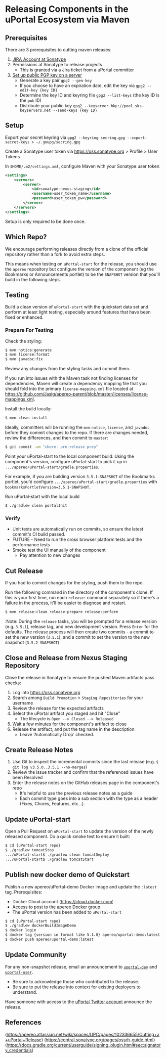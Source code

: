 # Releasing Components in the uPortal Ecosystem via Maven

## Prerequisites

There are 3 prerequisites to cutting maven releases:

1.  [JIRA Account at Sonatype](https://issues.sonatype.org/secure/Signup!default.jspa)
2.  Permissions at Sonatype to release projects
    -   This is granted via a Jira ticket from a uPortal committer
3.  [Set up public PGP key on a server](https://central.sonatype.org/pages/working-with-pgp-signatures.html)
    -   Generate a key pair `gpg2 --gen-key`
    -   If you choose to have an expiration date, edit the key via `gpg2 --edit-key {key ID}`
    -   Determine the key ID and keyring file `gpg2 --list-keys` (the key ID is the `pub` ID)
    -   Distribute your public key `gpg2 --keyserver hkp://pool.sks-keyservers.net --send-keys {key ID}`

## Setup

Export your secret keyring via `gpg2 --keyring secring.gpg --export-secret-keys > ~/.gnupg/secring.gpg`

Create a Sonatype user token via <https://oss.sonatype.org> > Profile > User Tokens

In `$HOME/.m2/settings.xml`, configure Maven with your Sonatype user token:

```xml
<settings>
    <servers>
        <server>
            <id>sonatype-nexus-staging</id>
            <username>user_token_name</username>
            <password>user_token_pw</password>
        </server>
    </servers>
</settings>
```

Setup is only required to be done once.

## Which Repo?

We encourage performing releases directly from a clone of the official repository rather than a fork to avoid extra steps.

This means when testing on `uPortal-start` for the release, you should use the `apereo` repository but configure the version of the component (eg the Bookmarks or Announcements portlet) to be the `SNAPSHOT` version that you'll build in the following steps.

## Testing

Build a clean version of `uPortal-start` with the quickstart data set and perform at least light testing, especially around features that have been fixed or enhanced.

### Prepare For Testing

Check the styling:
```sh
$ mvn notice:generate
$ mvn license:format
$ mvn javadoc:fix
```

Review any changes from the styling tasks and commit them.

If you run into issues with the Maven task not finding licenses for dependencies, Maven will create a dependency mapping file that you should fold into the primary `license-mapping.xml` file located at <https://github.com/Jasig/apereo-parent/blob/master/licenses/license-mappings.xml>.

Install the build locally:
```sh
$ mvn clean install
```

Ideally, committers will be running the `mvn` `notice`, `license`, and `javadoc` before they commit changes to the repo.  If there are changes needed, review the differences, and then commit to `master`:
```sh
$ git commit -am "chore: pre-release prep"
```

Point your uPortal-start to the local component build:
Using the component's version, configure uPortal-start to pick it up in `.../apereo/uPortal-start/gradle.properties`.

For example, if you are building version `3.5.1-SNAPSHOT` of the Bookmarks portlet, you'd configure `.../apereo/uPortal-start/gradle.properties` with `bookmarksPortletVersion=3.5.1-SNAPSHOT`.

Run uPortal-start with the local build
```sh
$ ./gradlew clean portalInit
```

### Verify

*   Unit tests are automatically run on commits, so ensure the latest commit's CI build passed.
*   FUTURE - Need to run the cross browser platform tests and the performance tests
*   Smoke test the UI manually of the component
    *   Pay attention to new changes

## Cut Release

If you had to commit changes for the styling, push them to the repo.

Run the following command in the directory of the component's clone.  If this is your first time, run each `release:` command separately so if there's a failure in the process, it'll be easier to diagnose and restart.

```sh
$ mvn release:clean release:prepare release:perform
```

:Note: During the `release` tasks, you will be prompted for a release version (e.g. `3.5.1`), release tag, and new development version.  Press `Enter` for the defaults.  The release process will then create two commits - a commit to set the new version (`3.5.1`), and a commit to set the version to the new snapshot (`3.5.2-SNAPSHOT`)

## Close and Release from Nexus Staging Repository

Close the release in Sonatype to ensure the pushed Maven artifacts pass checks:
1.  Log into <https://oss.sonatype.org>
2.  Search among `Build Promotion` > `Staging Repositories` for your username
3.  Review the release for the expected artifacts
4.  Select the uPortal artifact you staged and hit "Close"
    -   The lifecycle is `Open --> Closed --> Released`
5.  Wait a few minutes for the component's artifact to close
6.  Release the artifact, and put the tag name in the description
    -   Leave 'Automatically Drop' checked.

## Create Release Notes

1.  Use Git to inspect the incremental commits since the last release (e.g. `$ git log v3.5.0..3.5.1 --no-merges`)
2.  Review the issue tracker and confirm that the referenced issues have been Resolved
3.  Enter the release notes on the GitHub releases page in the component's repo
    -   It's helpful to use the previous release notes as a guide
    -   Each commit type goes into a sub section with the type as a header (Fixes, Chores, Features, etc...).

## Update uPortal-start


Open a Pull Request on `uPortal-start` to update the version of the newly released component.  Do a quick smoke test to ensure it built:

```sh
$ cd {uPortal-start repo}
$ ./gradlew tomcatStop
.../uPortal-start$ ./gradlew clean tomcatDeploy
.../uPortal-start$ ./gradlew tomcatStart
```

## Publish new docker demo of Quickstart

Publish a new apereo/uPortal-demo Docker image and update the `:latest` tag.
Prerequisites:
-   Docker Cloud account (<https://cloud.docker.com>)
-   Access to post to the apereo Docker group
-   The uPortal version has been added to `uPortal-start`

```sh
$ cd {uPortal-start repo}
$ ./gradlew dockerBuildImageDemo
$ docker login
$ docker tag {version in format like 5.1.0} apereo/uportal-demo:latest
$ docker push apereo/uportal-demo:latest
```

## Update Community
For any non-snapshot release, email an announcement to [`uportal-dev`](https://groups.google.com/a/apereo.org/forum/#!forum/uportal-dev) and [`uportal-user`](https://groups.google.com/a/apereo.org/forum/#!forum/uportal-user).

-   Be sure to acknowledge those who contributed to the release.
-   Be sure to put the release into context for existing deployers to understand.

Have someone with access to the [uPortal Twitter account](https://twitter.com/uportal) announce the release.

## References

(<https://apereo.atlassian.net/wiki/spaces/UPC/pages/102336655/Cutting+a+uPortal+Release>)
(<https://central.sonatype.org/pages/ossrh-guide.html>)
(<https://docs.gradle.org/current/userguide/signing_plugin.html#sec:signatory_credentials>)

